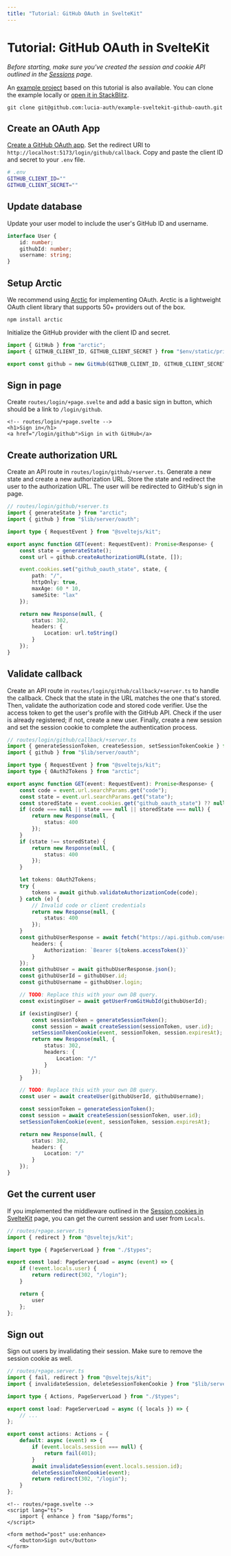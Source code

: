 ```yaml
---
title: "Tutorial: GitHub OAuth in SvelteKit"
---
```


# Tutorial: GitHub OAuth in SvelteKit

_Before starting, make sure you've created the session and cookie API outlined in the [Sessions](/sessions/overview) page._

An [example project](https://github.com/lucia-auth/example-sveltekit-github-oauth) based on this tutorial is also available. You can clone the example locally or [open it in StackBlitz](https://stackblitz.com/github/lucia-auth/example-sveltekit-github-oauth).

```
git clone git@github.com:lucia-auth/example-sveltekit-github-oauth.git
```

## Create an OAuth App

[Create a GitHub OAuth app](https://docs.github.com/en/apps/oauth-apps/building-oauth-apps/creating-an-oauth-app). Set the redirect URI to `http://localhost:5173/login/github/callback`. Copy and paste the client ID and secret to your `.env` file.

```bash
# .env
GITHUB_CLIENT_ID=""
GITHUB_CLIENT_SECRET=""
```

## Update database

Update your user model to include the user's GitHub ID and username.

```ts
interface User {
	id: number;
	githubId: number;
	username: string;
}
```

## Setup Arctic

We recommend using [Arctic](https://arcticjs.dev) for implementing OAuth. Arctic is a lightweight OAuth client library that supports 50+ providers out of the box.

```
npm install arctic
```

Initialize the GitHub provider with the client ID and secret.

```ts
import { GitHub } from "arctic";
import { GITHUB_CLIENT_ID, GITHUB_CLIENT_SECRET } from "$env/static/private";

export const github = new GitHub(GITHUB_CLIENT_ID, GITHUB_CLIENT_SECRET, null);
```

## Sign in page

Create `routes/login/+page.svelte` and add a basic sign in button, which should be a link to `/login/github`.

```svelte
<!-- routes/login/+page.svelte -->
<h1>Sign in</h1>
<a href="/login/github">Sign in with GitHub</a>
```

## Create authorization URL

Create an API route in `routes/login/github/+server.ts`. Generate a new state and create a new authorization URL. Store the state and redirect the user to the authorization URL. The user will be redirected to GitHub's sign in page.

```ts
// routes/login/github/+server.ts
import { generateState } from "arctic";
import { github } from "$lib/server/oauth";

import type { RequestEvent } from "@sveltejs/kit";

export async function GET(event: RequestEvent): Promise<Response> {
	const state = generateState();
	const url = github.createAuthorizationURL(state, []);

	event.cookies.set("github_oauth_state", state, {
		path: "/",
		httpOnly: true,
		maxAge: 60 * 10,
		sameSite: "lax"
	});

	return new Response(null, {
		status: 302,
		headers: {
			Location: url.toString()
		}
	});
}
```

## Validate callback

Create an API route in `routes/login/github/callback/+server.ts` to handle the callback. Check that the state in the URL matches the one that's stored. Then, validate the authorization code and stored code verifier. Use the access token to get the user's profile with the GitHub API. Check if the user is already registered; if not, create a new user. Finally, create a new session and set the session cookie to complete the authentication process.

```ts
// routes/login/github/callback/+server.ts
import { generateSessionToken, createSession, setSessionTokenCookie } from "$lib/server/session";
import { github } from "$lib/server/oauth";

import type { RequestEvent } from "@sveltejs/kit";
import type { OAuth2Tokens } from "arctic";

export async function GET(event: RequestEvent): Promise<Response> {
	const code = event.url.searchParams.get("code");
	const state = event.url.searchParams.get("state");
	const storedState = event.cookies.get("github_oauth_state") ?? null;
	if (code === null || state === null || storedState === null) {
		return new Response(null, {
			status: 400
		});
	}
	if (state !== storedState) {
		return new Response(null, {
			status: 400
		});
	}

	let tokens: OAuth2Tokens;
	try {
		tokens = await github.validateAuthorizationCode(code);
	} catch (e) {
		// Invalid code or client credentials
		return new Response(null, {
			status: 400
		});
	}
	const githubUserResponse = await fetch("https://api.github.com/user", {
		headers: {
			Authorization: `Bearer ${tokens.accessToken()}`
		}
	});
	const githubUser = await githubUserResponse.json();
	const githubUserId = githubUser.id;
	const githubUsername = githubUser.login;

	// TODO: Replace this with your own DB query.
	const existingUser = await getUserFromGitHubId(githubUserId);

	if (existingUser) {
		const sessionToken = generateSessionToken();
		const session = await createSession(sessionToken, user.id);
		setSessionTokenCookie(event, sessionToken, session.expiresAt);
		return new Response(null, {
			status: 302,
			headers: {
				Location: "/"
			}
		});
	}

	// TODO: Replace this with your own DB query.
	const user = await createUser(githubUserId, githubUsername);

	const sessionToken = generateSessionToken();
	const session = await createSession(sessionToken, user.id);
	setSessionTokenCookie(event, sessionToken, session.expiresAt);

	return new Response(null, {
		status: 302,
		headers: {
			Location: "/"
		}
	});
}
```

## Get the current user

If you implemented the middleware outlined in the [Session cookies in SvelteKit](/sessions/cookies/sveltekit) page, you can get the current session and user from `Locals`.

```ts
// routes/+page.server.ts
import { redirect } from "@sveltejs/kit";

import type { PageServerLoad } from "./$types";

export const load: PageServerLoad = async (event) => {
	if (!event.locals.user) {
		return redirect(302, "/login");
	}

	return {
		user
	};
};
```

## Sign out

Sign out users by invalidating their session. Make sure to remove the session cookie as well.

```ts
// routes/+page.server.ts
import { fail, redirect } from "@sveltejs/kit";
import { invalidateSession, deleteSessionTokenCookie } from "$lib/server/session";

import type { Actions, PageServerLoad } from "./$types";

export const load: PageServerLoad = async ({ locals }) => {
	// ...
};

export const actions: Actions = {
	default: async (event) => {
		if (event.locals.session === null) {
			return fail(401);
		}
		await invalidateSession(event.locals.session.id);
		deleteSessionTokenCookie(event);
		return redirect(302, "/login");
	}
};
```

```svelte
<!-- routes/+page.svelte -->
<script lang="ts">
	import { enhance } from "$app/forms";
</script>

<form method="post" use:enhance>
    <button>Sign out</button>
</form>
```
